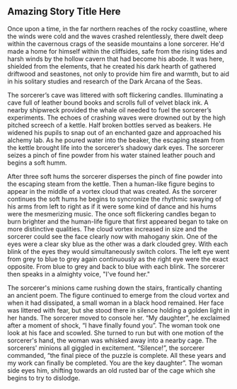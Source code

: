 ## Amazing Story Title Here <!-- figure this one out over a later pull request-->

Once upon a time, in the far northern reaches of the rocky coastline, where the winds were cold and the waves crashed relentlessly, there dwelt deep within the cavernous crags of the seaside mountains a lone sorcerer. He'd made a home for himself within the cliffsides, safe from the rising tides and harsh winds by the hollow cavern that had become his abode. It was here, shielded from the elements, that he created his dark hearth of gathered driftwood and seastones, not only to provide him fire and warmth, but to aid in his solitary studies and research of the Dark Arcana of the Seas.

<!-- new section can start here-->
The sorcerer’s cave was littered with soft flickering candles. Illuminating a cave full of leather bound books and scrolls full of velvet black ink. A nearby shipwreck provided the whale oil needed to fuel the sorcerer’s experiments. The echoes of crashing waves were drowned out by the high pitched screech of a kettle. Half broken bottles served as beakers. He widened his pupils to snap out of an enchanted gaze and approached his alchemy lab. As he poured water into the beaker, the escaping steam from the kettle brought life into the sorcerer’s shadowy dark eyes. The sorcerer seizes a pinch of fine powder from his water stained leather pouch and begins a soft humm.

<!-- new section can start here-->
After three soft hums the sorcerer disperses the pinch of fine powder into the escaping steam from the kettle. Then a human-like figure begins to appear in the middle of a vortex cloud that was created. As the sorcerer continues the soft hums he begins to syncronize the rhythmic swaying of his arms from left to right as if it were some kind of dance and his hums were the mesmerizing music. The once soft flickering candles began to burn brighter and the human-life figure that first appeared began to take on more distinctive qualities. The cloud vortex increased in size and the sorcerer could see the face clearly now with mahogany skin. One of the eyes were a clear sky blue as the other was a dark clouded grey. With each blink of the eyes they would simultaneously switch colors. The left eye went from grey to blue to grey again continuously as the right eye were the exact opposite. From blue to grey and back to blue with each blink. The sorcerer then speaks in a almighty voice, "I've found her."

<!-- new section can start here-->
The sorcerer's minions came rushing down the stairs, frantically chanting an ancient poem. The figure continued to emerge from the cloud vortex and when it had dissipated, a small woman in a black hood remained. Her face was littered with fear, but she stood there in silence holding a golden light in her hands. The sorcerer moved to console her. “My daughter”, he exclaimed after a moment of shock, “I have finally found you”. The woman took one look at his face and scowled. She turned to run but with one motion of the sorcerer's hand, the woman was whisked away into a nearby cage. The sorcerers' minions all giggled in excitement. “Silence!”, the sorcerer commanded, “the final piece of the puzzle is complete. All these years and my work can finally be completed.  You are the key daughter”. The woman side eyes him, shifting towards an old rusted bar of the cage which she begins to try to dislodge.

<!-- new section can start here-->
